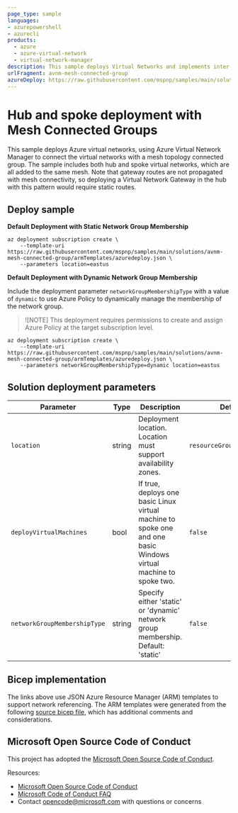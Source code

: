 ```yaml
---
page_type: sample
languages:
- azurepowershell
- azurecli
products:
  - azure
  - azure-virtual-network
  - virtual-network-manager
description: This sample deploys Virtual Networks and implements inter-network connectivity using Azure Virtual Network Manager and a mesh connectivity topology. 
urlFragment: avnm-mesh-connected-group
azureDeploy: https://raw.githubusercontent.com/mspnp/samples/main/solutions/avnm-mesh-connected-group/azuredeploy.json
---
```


# Hub and spoke deployment with Mesh Connected Groups

This sample deploys Azure virtual networks, using Azure Virtual Network Manager to connect the virtual networks with a mesh topology connected group. The sample includes both hub and spoke virtual networks, which are all added to the same mesh. Note that gateway routes are not propagated with mesh connectivity, so deploying a Virtual Network Gateway in the hub with this pattern would require static routes. 

## Deploy sample

**Default Deployment with Static Network Group Membership**

```azurecli-interactive
az deployment subscription create \
    --template-uri https://raw.githubusercontent.com/mspnp/samples/main/solutions/avnm-mesh-connected-group/armTemplates/azuredeploy.json \
    --parameters location=eastus
```

**Default Deployment with Dynamic Network Group Membership**

Include the deployment parameter `networkGroupMembershipType` with a value of `dynamic` to use Azure Policy to dynamically manage the membership of the network group. 

>![NOTE] This deployment requires permissions to create and assign Azure Policy at the target subscription level. 

```azurecli-interactive
az deployment subscription create \
    --template-uri https://raw.githubusercontent.com/mspnp/samples/main/solutions/avnm-mesh-connected-group/armTemplates/azuredeploy.json \
    --parameters networkGroupMembershipType=dynamic location=eastus
```

## Solution deployment parameters

| Parameter | Type | Description | Default |
|---|---|---|--|
| `location` | string | Deployment location. Location must support availability zones. | `resourceGroup().location` | 
| `deployVirtualMachines` | bool | If true, deploys one basic Linux virtual machine to spoke one and one basic Windows virtual machine to spoke two. | `false` |
| `networkGroupMembershipType` | string | Specify either 'static' or 'dynamic' network group membership. Default: 'static' | `false` |

## Bicep implementation

The links above use JSON Azure Resource Manager (ARM) templates to support network referencing. The ARM templates were generated from the following [source bicep file](https://github.com/mspnp/samples/blob/main/solutions/avnm-mesh-connected-group/bicep), which has additional comments and considerations.

## Microsoft Open Source Code of Conduct

This project has adopted the [Microsoft Open Source Code of Conduct](https://opensource.microsoft.com/codeofconduct/).

Resources:

- [Microsoft Open Source Code of Conduct](https://opensource.microsoft.com/codeofconduct/)
- [Microsoft Code of Conduct FAQ](https://opensource.microsoft.com/codeofconduct/faq/)
- Contact [opencode@microsoft.com](mailto:opencode@microsoft.com) with questions or concerns
